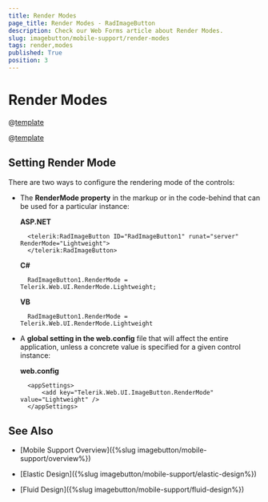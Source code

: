 ```yaml
---
title: Render Modes
page_title: Render Modes - RadImageButton
description: Check our Web Forms article about Render Modes.
slug: imagebutton/mobile-support/render-modes
tags: render,modes
published: True
position: 3
---
```


# Render Modes

@[template](/_templates/common/render-mode.md#buttons-supported-modes "control: RadImageButton")

@[template](/_templates/common/render-mode.md#do-not-mix-modes-buttons "control: RadImageButton")



## Setting Render Mode

There are two ways to configure the rendering mode of the controls:

* The **RenderMode property** in the markup or in the code-behind that can be used for a particular instance:

	**ASP.NET**

		<telerik:RadImageButton ID="RadImageButton1" runat="server" RenderMode="Lightweight">
		</telerik:RadImageButton>


	**C#**

		RadImageButton1.RenderMode = Telerik.Web.UI.RenderMode.Lightweight;

	**VB**

		RadImageButton1.RenderMode = Telerik.Web.UI.RenderMode.Lightweight


* A **global setting in the web.config** file that will affect the entire application, unless a concrete value is specified for a given control instance:

	**web.config**

		<appSettings>
			<add key="Telerik.Web.UI.ImageButton.RenderMode" value="Lightweight" />
		</appSettings>


## See Also

 * [Mobile Support Overview]({%slug imagebutton/mobile-support/overview%})

 * [Elastic Design]({%slug imagebutton/mobile-support/elastic-design%})

 * [Fluid Design]({%slug imagebutton/mobile-support/fluid-design%})
